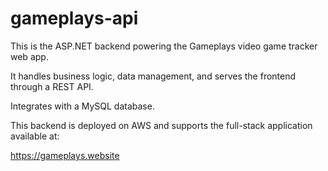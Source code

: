 ﻿# gameplays-api

This is the ASP.NET backend powering the Gameplays video game tracker web app.

It handles business logic, data management, and serves the frontend through a REST API.

Integrates with a MySQL database.

This backend is deployed on AWS and supports the full-stack application available at:

https://gameplays.website
